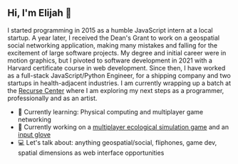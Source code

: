 ## Hi, I'm Elijah 👋
I started programming in 2015 as a humble JavaScript intern at a local startup. A year later, I received the Dean's Grant to work on a geospatial social networking application, making many mistakes and falling for the excitement of large software projects. My degree and initial career were in motion graphics, but I pivoted to software development in 2021 with a Harvard certificate course in web development. Since then, I have worked as a full-stack JavaScript/Python Engineer, for a shipping company and two startups in health-adjacent industries. I am currently wrapping up a batch at the [Recurse Center](https://www.recurse.com/) where I am exploring my next steps as a programmer, professionally and as an artist.

- 🌱 Currently learning: Physical computing and multiplayer game networking
- 🔨 Currently working on a [multiplayer ecological simulation game](https://elijer.github.io/garden/Projects/Eco-Mog) and an [input glove](https://elijer.github.io/garden/Projects/Gauntlet)
- 💻 Let's talk about: anything geospatial/social, fliphones, game dev, spatial dimensions as web interface opportunities

